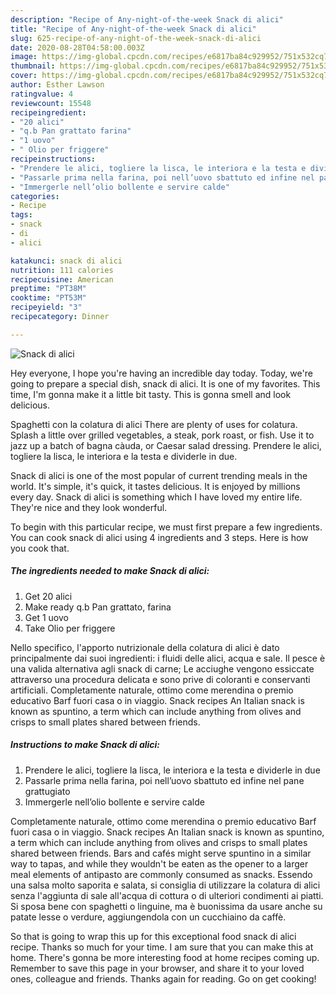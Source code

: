 ```yaml
---
description: "Recipe of Any-night-of-the-week Snack di alici"
title: "Recipe of Any-night-of-the-week Snack di alici"
slug: 625-recipe-of-any-night-of-the-week-snack-di-alici
date: 2020-08-28T04:58:00.003Z
image: https://img-global.cpcdn.com/recipes/e6817ba84c929952/751x532cq70/snack-di-alici-recipe-main-photo.jpg
thumbnail: https://img-global.cpcdn.com/recipes/e6817ba84c929952/751x532cq70/snack-di-alici-recipe-main-photo.jpg
cover: https://img-global.cpcdn.com/recipes/e6817ba84c929952/751x532cq70/snack-di-alici-recipe-main-photo.jpg
author: Esther Lawson
ratingvalue: 4
reviewcount: 15548
recipeingredient:
- "20 alici"
- "q.b Pan grattato farina"
- "1 uovo"
- " Olio per friggere"
recipeinstructions:
- "Prendere le alici, togliere la lisca, le interiora e la testa e dividerle in due"
- "Passarle prima nella farina, poi nell’uovo sbattuto ed infine nel pane grattugiato"
- "Immergerle nell’olio bollente e servire calde"
categories:
- Recipe
tags:
- snack
- di
- alici

katakunci: snack di alici 
nutrition: 111 calories
recipecuisine: American
preptime: "PT38M"
cooktime: "PT53M"
recipeyield: "3"
recipecategory: Dinner

---
```



![Snack di alici](https://img-global.cpcdn.com/recipes/e6817ba84c929952/751x532cq70/snack-di-alici-recipe-main-photo.jpg)

Hey everyone, I hope you're having an incredible day today. Today, we're going to prepare a special dish, snack di alici. It is one of my favorites. This time, I'm gonna make it a little bit tasty. This is gonna smell and look delicious.

Spaghetti con la colatura di alici There are plenty of uses for colatura. Splash a little over grilled vegetables, a steak, pork roast, or fish. Use it to jazz up a batch of bagna càuda, or Caesar salad dressing. Prendere le alici, togliere la lisca, le interiora e la testa e dividerle in due.

Snack di alici is one of the most popular of current trending meals in the world. It's simple, it's quick, it tastes delicious. It is enjoyed by millions every day. Snack di alici is something which I have loved my entire life. They're nice and they look wonderful.


To begin with this particular recipe, we must first prepare a few ingredients. You can cook snack di alici using 4 ingredients and 3 steps. Here is how you cook that.

<!--inarticleads1-->

##### The ingredients needed to make Snack di alici:

1. Get 20 alici
1. Make ready q.b Pan grattato, farina
1. Get 1 uovo
1. Take  Olio per friggere


Nello specifico, l&#39;apporto nutrizionale della colatura di alici è dato principalmente dai suoi ingredienti: i fluidi delle alici, acqua e sale. Il pesce è una valida alternativa agli snack di carne; Le acciughe vengono essiccate attraverso una procedura delicata e sono prive di coloranti e conservanti artificiali. Completamente naturale, ottimo come merendina o premio educativo Barf fuori casa o in viaggio. Snack recipes An Italian snack is known as spuntino, a term which can include anything from olives and crisps to small plates shared between friends. 

<!--inarticleads2-->

##### Instructions to make Snack di alici:

1. Prendere le alici, togliere la lisca, le interiora e la testa e dividerle in due
1. Passarle prima nella farina, poi nell’uovo sbattuto ed infine nel pane grattugiato
1. Immergerle nell’olio bollente e servire calde


Completamente naturale, ottimo come merendina o premio educativo Barf fuori casa o in viaggio. Snack recipes An Italian snack is known as spuntino, a term which can include anything from olives and crisps to small plates shared between friends. Bars and cafés might serve spuntino in a similar way to tapas, and while they wouldn&#39;t be eaten as the opener to a larger meal elements of antipasto are commonly consumed as snacks. Essendo una salsa molto saporita e salata, si consiglia di utilizzare la colatura di alici senza l&#39;aggiunta di sale all&#39;acqua di cottura o di ulteriori condimenti ai piatti. Si sposa bene con spaghetti o linguine, ma è buonissima da usare anche su patate lesse o verdure, aggiungendola con un cucchiaino da caffè. 

So that is going to wrap this up for this exceptional food snack di alici recipe. Thanks so much for your time. I am sure that you can make this at home. There's gonna be more interesting food at home recipes coming up. Remember to save this page in your browser, and share it to your loved ones, colleague and friends. Thanks again for reading. Go on get cooking!
